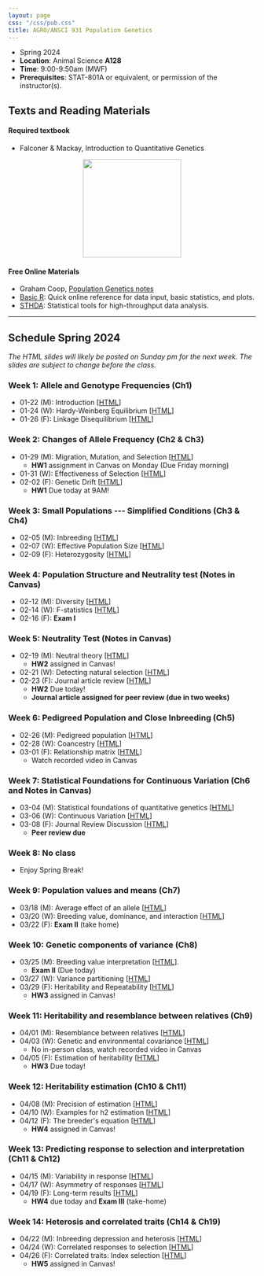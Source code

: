 ```yaml
---
layout: page
css: "/css/pub.css"
title: AGRO/ANSCI 931 Population Genetics
---  
```



- Spring 2024
- **Location**: Animal Science __A128__
- **Time**: 9:00-9:50am (MWF)
- **Prerequisites**: STAT-801A or equivalent, or permission of the instructor(s).


## Texts and Reading Materials

#### Required textbook
- Falconer & Mackay, Introduction to Quantitative Genetics   

<p align="center">
  <img height="200" src="https://i.imgur.com/ZHwjtm7.png?1">
</p>

#### Free Online Materials
- Graham Coop, [Population Genetics notes](https://gcbias.org/population-genetics-notes/)
- [Basic R](https://www.statmethods.net/): Quick online reference for data input, basic statistics, and plots.
- [STHDA](http://www.sthda.com/english/): Statistical tools for high-throughput data analysis.

--------------------

## Schedule Spring 2024

_The HTML slides will likely be posted on Sunday pm for the next week. The slides are subject to change before the class._

### **Week 1**: Allele and Genotype Frequencies (Ch1)
- 01-22 (M): Introduction [[HTML](https://jyanglab.com/slides/2024-agro931/week1/week1_c1.html)]
- 01-24 (W): Hardy-Weinberg Equilibrium [[HTML](https://jyanglab.com/slides/2024-agro931/week1/week1_c2.html)]
- 01-26 (F): Linkage Disequilibrium [[HTML](https://jyanglab.com/slides/2024-agro931/week1/week1_c3.html)]

### **Week 2**: Changes of Allele Frequency (Ch2 & Ch3)
- 01-29 (M): Migration, Mutation, and Selection [[HTML](https://jyanglab.com/slides/2024-agro931/week2/week2_c1.html)]
  - __HW1__ assignment in Canvas on Monday (Due Friday morning)
- 01-31 (W): Effectiveness of Selection [[HTML](https://jyanglab.com/slides/2024-agro931/week2/week2_c2.html)]
- 02-02 (F): Genetic Drift [[HTML](https://jyanglab.com/slides/2024-agro931/week2/week2_c3.html)]
  - __HW1__ Due today at 9AM!

### **Week 3**: Small Populations --- Simplified Conditions (Ch3 & Ch4)
- 02-05 (M): Inbreeding [[HTML](https://jyanglab.com/slides/2024-agro931/week3/week3_c1.html)]
- 02-07 (W): Effective Population Size [[HTML](https://jyanglab.com/slides/2024-agro931/week3/week3_c2.html)]
- 02-09 (F): Heterozygosity [[HTML](https://jyanglab.com/slides/2024-agro931/week3/week3_c3.html)]

### **Week 4**: Population Structure and Neutrality test (Notes in Canvas)
- 02-12 (M): Diversity [[HTML](https://jyanglab.com/slides/2024-agro931/week4/week4_c1.html)]
- 02-14 (W): F-statistics [[HTML](https://jyanglab.com/slides/2024-agro931/week4/week4_c2.html)]
- 02-16 (F):  __Exam I__ 

### **Week 5**: Neutrality Test (Notes in Canvas)
- 02-19 (M): Neutral theory [[HTML](https://jyanglab.com/slides/2024-agro931/week5/week5_c1.html)]
  - __HW2__ assigned in Canvas!
- 02-21 (W): Detecting natural selection [[HTML](https://jyanglab.com/slides/2024-agro931/week5/week5_c2.html)]
- 02-23 (F): Journal article review [[HTML](https://jyanglab.com/slides/2024-agro931/week5/week5_c3.html)]
  - __HW2__ Due today!
  - __Journal article assigned for peer review (due in two weeks)__

### **Week 6**: Pedigreed Population and Close Inbreeding (Ch5)
- 02-26 (M): Pedigreed population [[HTML](https://jyanglab.com/slides/2024-agro931/week6/week6_c1.html)]
- 02-28 (W): Coancestry [[HTML](https://jyanglab.com/slides/2024-agro931/week6/week6_c2.html)]
- 03-01 (F): Relationship matrix [[HTML](https://jyanglab.com/slides/2024-agro931/week6/week6_c3.html)]
  - Watch recorded video in Canvas

### **Week 7**: Statistical Foundations for Continuous Variation (Ch6 and Notes in Canvas)
- 03-04 (M): Statistical foundations of quantitative genetics [[HTML](https://jyanglab.com/slides/2024-agro931/week7/week7_c1.html)]
- 03-06 (W): Continuous Variation [[HTML](https://jyanglab.com/slides/2024-agro931/week7/week7_c2.html)]
- 03-08 (F): Journal Review Discussion [[HTML](https://jyanglab.com/slides/2024-agro931/week7/week7_c3.html)]
  - __Peer review due__

### **Week 8**: No class
- Enjoy Spring Break! 

### **Week 9**: Population values and means (Ch7)
- 03/18 (M): Average effect of an allele [[HTML](https://jyanglab.com/slides/2024-agro931/week9/week9_c1.html)]
- 03/20 (W): Breeding value, dominance, and interaction [[HTML](https://jyanglab.com/slides/2024-agro931/week9/week9_c2.html)]
- 03/22 (F): __Exam II__ (take home)

### **Week 10**: Genetic components of variance (Ch8)
- 03/25 (M): Breeding value interpretation [[HTML](https://jyanglab.com/slides/2024-agro931/week10/week10_c1.html)]. 
  - __Exam II__ (Due today)
- 03/27 (W): Variance partitioning [[HTML](https://jyanglab.com/slides/2024-agro931/week10/w10_c2.html)] 
- 03/29 (F): Heritability and Repeatability [[HTML](https://jyanglab.com/slides/2024-agro931/week10/w10_c3.html)] 
  - __HW3__ assigned in Canvas!


### **Week 11**: Heritability and resemblance between relatives (Ch9)
- 04/01 (M): Resemblance between relatives [[HTML](https://jyanglab.com/slides/2024-agro931/week11/w11_c1.html)] 
- 04/03 (W): Genetic and environmental covariance [[HTML](https://jyanglab.com/slides/2024-agro931/week11/w11_c2.html)]
  - No in-person class, watch recorded video in Canvas
- 04/05 (F): Estimation of heritability [[HTML](https://jyanglab.com/slides/2024-agro931/week11/w11_c3.html)] 
  - __HW3__ Due today!

### **Week 12**: Heritability estimation (Ch10 & Ch11)
- 04/08 (M): Precision of estimation [[HTML](https://jyanglab.com/slides/2024-agro931/week12/w12_c1.html)]
- 04/10 (W): Examples for h2 estimation [[HTML](https://jyanglab.com/slides/2024-agro931/week12/w12_c2.html)]  
- 04/12 (F): The breeder's equation [[HTML](https://jyanglab.com/slides/2024-agro931/week12/w12_c3.html)]
  - __HW4__ assigned in Canvas!

### **Week 13**: Predicting response to selection and interpretation (Ch11 & Ch12)
- 04/15 (M): Variability in response [[HTML](https://jyanglab.com/slides/2024-agro931/week13/w13_c1.html)]
- 04/17 (W): Asymmetry of responses [[HTML](https://jyanglab.com/slides/2024-agro931/week13/w13_c2.html)]
- 04/19 (F): Long-term results [[HTML](https://jyanglab.com/slides/2024-agro931/week13/w13_c3.html)]
  - __HW4__ due today and __Exam III__ (take-home)


### **Week 14**: Heterosis and correlated traits (Ch14 & Ch19)
- 04/22 (M): Inbreeding depression and heterosis [[HTML](https://jyanglab.com/slides/2024-agro931/week14/w14_c1.html)]
- 04/24 (W): Correlated responses to selection [[HTML](https://jyanglab.com/slides/2024-agro931/week14/w14_c2.html)]
- 04/26 (F): Correlated traits: Index selection [[HTML](https://jyanglab.com/slides/2024-agro931/week14/w14_c3.html)]
   - __HW5__ assigned in Canvas!

<!--   
### **Week 15**: Quantitative trait loci  (Ch21)
- 04/29 (M): QTL: Single-marker analysis [[HTML](https://jyanglab.com/slides/2022-agro931/week15/w15-c2.html)]
- 05/01 (W): QTL: Interval Mapping [[HTML](https://jyanglab.com/slides/2022-agro931/week15/w15-c3.html)]
- 05/03 (F): QTL simulation study
  - __HW5__ due today

### **Week 16**: Genome-wide association study  (Reading Materials in Canvas)
- 05/06 (M): GWAS [[HTML](https://jyanglab.com/slides/2022-agro931/week16/week16_gwas.html)]
- 05/08 (W): GWAS wrap up and Q&A
- 05/10 (F): 9:00-10:00am
  - **Final exam**

-->

<!--
2023 and before
- 11/23 (W): Index selection [[HTML]()]

### **Ch.21**: Quantitative trait loci 
- 12/11 (W): QTL: Single-marker analysis [[HTML](chapters/Ch21-2019/Ch21_2019-c1.html#1)]
- 12/13 (M): QTL: Interval Mapping [[HTML](chapters/Ch21-2019/Ch21_2019-c2.html#1)]

### **Ch.21**: Quantitative trait loci 
- 12/13 (M): Mapping QTL: Introduction [[HTML](chapters/Ch21/Ch21-c1.html#1)], [[pdf](chapters/Ch21/Ch21_11-26-2018_M.pdf)] 
- 12/16 (W): QTL: Single-marker analysis [[HTML](chapters/Ch21/Ch21-c3.html#1)], [[pdf](chapters/Ch21/Ch21_11-30-2018_F.pdf)], [[lab](chapters/Ch21/lab21-c1.html#)] 
- 12/03 (M): QTL: Interval Mapping [[HTML](chapters/Ch21/Ch21-c4.html#1)], [[pdf](chapters/Ch21/Ch21_12-03-2018_M.pdf)], [[lab](chapters/Ch21/lab21-c1.html#)]
- 12/07 (F): Last class [[HTML](chapters/Ch21/Ch21-c5.html#1)], [[pdf](chapters/Ch21/Ch21_12-07-2018_F.pdf)]
-->

<!---
- 10/23 (F): R for Heritability calculation [__HW1 Due__] [Zoom, [Lab3](https://jyanglab.com/AGRO-931/chapters/Ch8/lab3_2020.html)]
- 10/30 (F): R for covariance computation [__HW2 Due__] [Zoom]


### Wrapping up of the semester [Slides in canvas]
- 11/16 (M): Mapping the trait-associated markers [[lab4](https://jyanglab.com/AGRO-931/chapters/Chn/lab4_2020.html)]
- 11/18 (W): A sib-design example [see Lab4]
- 11/20 (F): Q&A [Zoom]


- 12/07 (W): GWAS2 [[HTML]()]
-->


